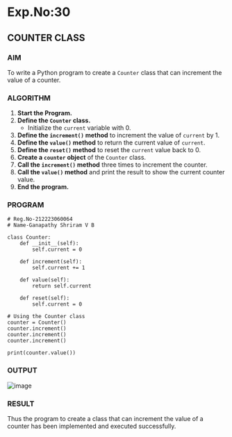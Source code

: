 # Exp.No:30  
## COUNTER CLASS

### AIM  
To write a Python program to create a `Counter` class that can increment the value of a counter.


### ALGORITHM

1. **Start the Program.**
2. **Define the `Counter` class.**
   - Initialize the `current` variable with 0.
3. **Define the `increment()` method** to increment the value of `current` by 1.
4. **Define the `value()` method** to return the current value of `current`.
5. **Define the `reset()` method** to reset the `current` value back to 0.
6. **Create a `counter` object** of the `Counter` class.
7. **Call the `increment()` method** three times to increment the counter.
8. **Call the `value()` method** and print the result to show the current counter value.
9. **End the program.**


### PROGRAM

```
# Reg.No-212223060064
# Name-Ganapathy Shriram V B

class Counter:
    def __init__(self):
        self.current = 0

    def increment(self):
        self.current += 1

    def value(self):
        return self.current

    def reset(self):
        self.current = 0

# Using the Counter class
counter = Counter()
counter.increment()
counter.increment()
counter.increment()

print(counter.value())  
```

### OUTPUT
![image](https://github.com/user-attachments/assets/5f4a1d45-ca66-465f-8a98-347b30c8e2c2)


### RESULT
Thus the program to create a class that can increment the value of a counter has been implemented and executed successfully.

